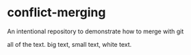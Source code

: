 # conflict-merging
An intentional repository to demonstrate how to merge with git


all of the text. big text, small text, white text. 